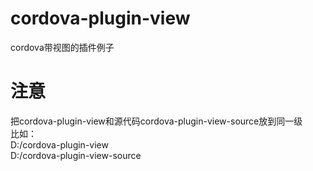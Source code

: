 # cordova-plugin-view
cordova带视图的插件例子
# 注意
把cordova-plugin-view和源代码cordova-plugin-view-source放到同一级  
比如：  
D:/cordova-plugin-view  
D:/cordova-plugin-view-source  